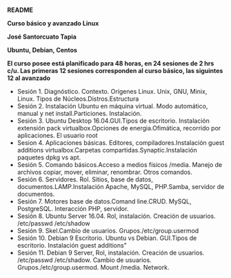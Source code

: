 **README**

**Curso básico y avanzado Linux**

**José Santorcuato Tapia**


**Ubuntu, Debian, Centos**

**El curso posee está planificado para 48 horas, en 24 sesiones de 2 hrs c/u. Las primeras 12 sesiones corresponden al curso básico, las siguintes 12 al avanzado**

- Sesión 1. Diagnóstico. Contexto. Orígenes Linux. Unix, GNU, Minix, Linux. Tipos de Núcleos.Distros.Estructura
- Sesión 2. Instalación Ubuntu en máquina virtual. Modo automático, manual y net install.Particiones. Instalación.
- Sesión 3. Ubuntu Desktop 16.04.GUI.Tipos de escritorio. Instalación extensión pack  virtualbox.Opciones de energia.Ofimática, recorrido por aplicaciones. El usuario root
- Sesion 4. Aplicaciones básicas. Editores, compiladores.Instalación guest additions virtualbox.Carpetas compartidas.Synaptic.Instalación  paquetes dpkg vs apt.
- Sesión 5. Comando básicos.Acceso a medios físicos /media. Manejo de archivos copiar, mover, eliminar, renombrar. Otros comandos.
- Sesión 6. Servidores. Rol. Sitios, base de datos, documentos.LAMP.Instalación Apache, MySQL, PHP.Samba, servidor de documentos.
- Sesión 7. Motores base de datos.Comand line.CRUD. MySQL, PostgreSQL. Interacción PHP, servidor.
- Sesión 8. Ubuntu Server 16.04. Rol, instalación. Creación de usuarios. /etc/passwd /etc/shadow
- Sesión 9. Skel.Cambio de usuarios. Grupos./etc/group.usermod
- Sesión 10. Debian 9 Escritorio. Ubuntu vs Debian. GUI.Tipos de escritorio. Instalación guest additions"
- Sesión 11. Debian 9 Server, Rol, instalación. Creación de usuarios. /etc/passwd /etc/shadow. Cambio de usuarios. Grupos./etc/group.usermod. Mount /media. Network.

